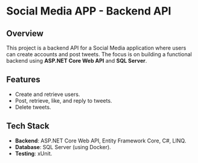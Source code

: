 # Social Media APP - Backend API

## Overview
This project is a backend API for a Social Media application where users can create accounts and post tweets. The focus is on building a functional backend using **ASP.NET Core Web API** and **SQL Server**.

## Features
- Create and retrieve users.
- Post, retrieve, like, and reply to tweets.
- Delete tweets.

## Tech Stack
- **Backend**: ASP.NET Core Web API, Entity Framework Core, C#, LINQ.
- **Database**: SQL Server (using Docker).
- **Testing**: xUnit.